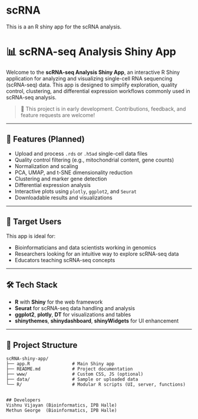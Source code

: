 # scRNA
This is a an R shiny app for the scRNA analysis.
# 📊 scRNA-seq Analysis Shiny App

Welcome to the **scRNA-seq Analysis Shiny App**, an interactive R Shiny application for analyzing and visualizing single-cell RNA sequencing (scRNA-seq) data. This app is designed to simplify exploration, quality control, clustering, and differential expression workflows commonly used in scRNA-seq analysis.

> 🚧 This project is in early development. Contributions, feedback, and feature requests are welcome!

---

## 🚀 Features (Planned)

- Upload and process `.rds` or `.h5ad` single-cell data files
- Quality control filtering (e.g., mitochondrial content, gene counts)
- Normalization and scaling
- PCA, UMAP, and t-SNE dimensionality reduction
- Clustering and marker gene detection
- Differential expression analysis
- Interactive plots using `plotly`, `ggplot2`, and `Seurat`
- Downloadable results and visualizations

---

## 🧬 Target Users

This app is ideal for:

- Bioinformaticians and data scientists working in genomics
- Researchers looking for an intuitive way to explore scRNA-seq data
- Educators teaching scRNA-seq concepts

---

## 🛠️ Tech Stack

- **R** with **Shiny** for the web framework
- **Seurat** for scRNA-seq data handling and analysis
- **ggplot2**, **plotly**, **DT** for visualizations and tables
- **shinythemes**, **shinydashboard**, **shinyWidgets** for UI enhancement

---

## 📂 Project Structure

```text
scRNA-shiny-app/
├── app.R                # Main Shiny app
├── README.md            # Project documentation
├── www/                 # Custom CSS, JS (optional)
├── data/                # Sample or uploaded data
└── R/                   # Modular R scripts (UI, server, functions)


## Developers
Vishnu Vijayan (Bioinformatics, IPB Halle)
Methun George  (Bioinformatics, IPB Halle)